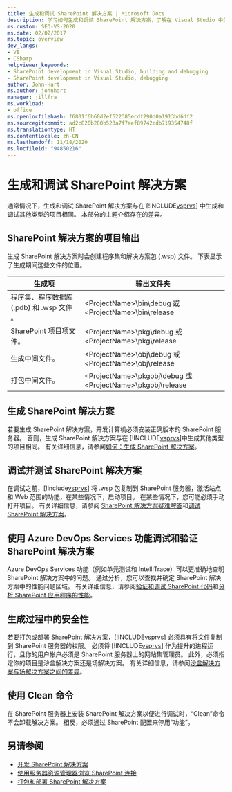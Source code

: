 ```yaml
---
title: 生成和调试 SharePoint 解决方案 | Microsoft Docs
description: 学习如何生成和调试 SharePoint 解决方案，了解在 Visual Studio 中生成和构建其他类型的项目时有何不同。
ms.custom: SEO-VS-2020
ms.date: 02/02/2017
ms.topic: overview
dev_langs:
- VB
- CSharp
helpviewer_keywords:
- SharePoint development in Visual Studio, building and debugging
- SharePoint development in Visual Studio, debugging
author: John-Hart
ms.author: johnhart
manager: jillfra
ms.workload:
- office
ms.openlocfilehash: f6801f6b60d2ef522385ecdf290d0a1913bd6df2
ms.sourcegitcommit: ad2c820b280b523a7f7aef89742cdb719354748f
ms.translationtype: HT
ms.contentlocale: zh-CN
ms.lasthandoff: 11/18/2020
ms.locfileid: "94850216"
---
```

# <a name="build-and-debug-sharepoint-solutions"></a>生成和调试 SharePoint 解决方案
  通常情况下，生成和调试 SharePoint 解决方案与在 [!INCLUDE[vsprvs](../sharepoint/includes/vsprvs-md.md)] 中生成和调试其他类型的项目相同。 本部分的主题介绍存在的差异。

## <a name="project-output-for-sharepoint-solutions"></a>SharePoint 解决方案的项目输出
 生成 SharePoint 解决方案时会创建程序集和解决方案包 (.wsp) 文件。 下表显示了生成期间这些文件的位置。

|生成项|输出文件夹|
|----------------|-------------------|
|程序集、程序数据库 (.pdb) 和 .wsp 文件 。|\<ProjectName>\bin\debug 或 \<ProjectName>\bin\release |
|SharePoint 项目项文件。|\<ProjectName>\pkg\debug 或 \<ProjectName>\pkg\release |
|生成中间文件。|\<ProjectName>\obj\debug 或 \<ProjectName>\obj\release |
|打包中间文件。|\<ProjectName>\pkgobj\debug 或 \<ProjectName>\pkgobj\release |

## <a name="build-sharepoint-solutions"></a>生成 SharePoint 解决方案
 若要生成 SharePoint 解决方案，开发计算机必须安装正确版本的 SharePoint 服务器。 否则，生成 SharePoint 解决方案与在 [!INCLUDE[vsprvs](../sharepoint/includes/vsprvs-md.md)]中生成其他类型的项目相同。 有关详细信息，请参阅[如何：生成 SharePoint 解决方案](../sharepoint/how-to-build-sharepoint-solutions.md)。

## <a name="debug-and-test-sharepoint-solutions"></a>调试并测试 SharePoint 解决方案
 在调试之前，[!include[vsprvs](../sharepoint/includes/vsprvs-md.md)] 将 .wsp 包复制到 SharePoint 服务器，激活站点和 Web 范围的功能，在某些情况下，启动项目。 在某些情况下，您可能必须手动打开项目。 有关详细信息，请参阅 [SharePoint 解决方案疑难解答](../sharepoint/troubleshooting-sharepoint-solutions.md)和[调试 SharePoint 解决方案](../sharepoint/debugging-sharepoint-solutions.md)。

## <a name="debug-and-verify-sharepoint-solutions-by-using-azure-devops-services-features"></a>使用 Azure DevOps Services 功能调试和验证 SharePoint 解决方案
 Azure DevOps Services 功能（例如单元测试和 IntelliTrace）可以更准确地查明 SharePoint 解决方案中的问题。 通过分析，您可以查找并确定 SharePoint 解决方案中的性能问题区域。 有关详细信息，请参阅[验证和调试 SharePoint 代码](../sharepoint/verifying-and-debugging-sharepoint-code.md)和[分析 SharePoint 应用程序的性能](../sharepoint/profiling-the-performance-of-sharepoint-applications.md)。

## <a name="security-during-the-build-process"></a>生成过程中的安全性
 若要打包或部署 SharePoint 解决方案，[!INCLUDE[vsprvs](../sharepoint/includes/vsprvs-md.md)] 必须具有将文件复制到 SharePoint 服务器的权限。 必须将 [!INCLUDE[vsprvs](../sharepoint/includes/vsprvs-md.md)] 作为提升的进程运行，且你的用户帐户必须是 SharePoint 服务器上的网站集管理员。 此外，必须指定你的项目是沙盒解决方案还是场解决方案。 有关详细信息，请参阅[沙盒解决方案与场解决方案之间的差异](../sharepoint/differences-between-sandboxed-and-farm-solutions.md)。

## <a name="using-the-clean-command"></a>使用 Clean 命令
 在 SharePoint 服务器上安装 SharePoint 解决方案以便进行调试时，“Clean”命令不会卸载解决方案。 相反，必须通过 SharePoint 配置来停用“功能”。

## <a name="see-also"></a>另请参阅
- [开发 SharePoint 解决方案](../sharepoint/developing-sharepoint-solutions.md)
- [使用服务器资源管理器浏览 SharePoint 连接](../sharepoint/browsing-sharepoint-connections-using-server-explorer.md)
- [打包和部署 SharePoint 解决方案](../sharepoint/packaging-and-deploying-sharepoint-solutions.md)
